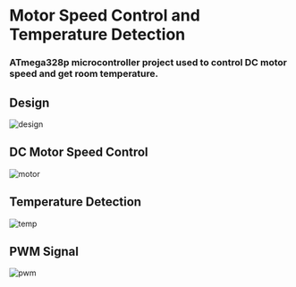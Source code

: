 # Motor Speed Control and Temperature Detection

### ATmega328p microcontroller project used to control DC motor speed and get room temperature.

## Design

![design](https://user-images.githubusercontent.com/26473614/52746396-1a345200-2fea-11e9-8ae4-9578f8224dc5.png)

## DC Motor Speed Control

![motor](https://user-images.githubusercontent.com/26473614/52746198-a2febe00-2fe9-11e9-9d9e-fd1556de2c56.png)

## Temperature Detection

![temp](https://user-images.githubusercontent.com/26473614/52746199-a2febe00-2fe9-11e9-9cc9-ab11f216369e.png)

## PWM Signal

![pwm](https://user-images.githubusercontent.com/26473614/52745370-819cd280-2fe7-11e9-9ea7-eed6ce9fe2af.PNG)
